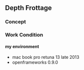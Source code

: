 ## Depth Frottage

### Concept 

### Work Condition

#### my environment 
- mac book pro retuna 13 late 2013
- openframeworks 0.9.0